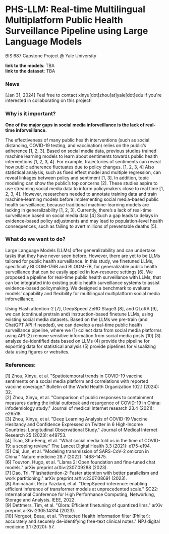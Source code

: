 # PHS-LLM: Real-time Multilingual Multiplatform Public Health Surveillance Pipeline using Large Language Models

BIS 687 Capstone Project @ Yale University

**link to the models**: TBA  
**link to the dataset**: TBA  

### News
[Jan 31, 2024] Feel free to contact xinyu[dot]zhou[at]yale[dot]edu if you're interested in collaborating on this project!

### Why is it important?
**One of the major gaps in social media inforveillance is the lack of real-time inforveillance.** 

The effectiveness of many public health interventions (such as social distancing, COVID-19 testing, and vaccination) relies on the public’s adherence [1, 2, 3]. Based on social media data, previous studies trained machine learning models to learn about sentiments towards public health interventions [1, 2, 3, 4]. For example, trajectories of sentiments can reveal how public adherence fluctuates due to policy changes. [1, 2, 3, 4] Also statistical analysis, such as fixed effect model and multiple regression, can reveal linkages between policy and sentiment [1, 3]. In addition, topic modeling can show the public’s top concerns [2]. These studies aspire to use streaming social media data to inform policymakers close to real time [1, 2, 3, 4]. However, researchers needed to annotate training data and train machine-learning models before implementing social media-based public health surveillance, because traditional machine-learning models are lacking in generalizability [1, 2, 3]. Currently, there’s a lack of real-time surveillance based on social media data [4] Such a gap leads to delays in evidence-based policy adjustments and may lead to population-level health consequences, such as failing to avert millions of preventable deaths [5]. 

### What do we want to do?
Large Language Models (LLMs) offer generalizability and can undertake tasks that they have never seen before. However, there are yet to be LLMs tailored for public health surveillance. In this study, we finetuned LLMs, specifically BLOOM-176B and BLOOM-7B, for generalizable public health surveillance that can be easily applied in low-resource settings [6]. We proposed a pipeline for real-time public health surveillance with LLMs, that can be integrated into existing public health surveillance systems to assist evidence-based policymaking. We designed a benchmark to evaluate models’ capability and flexibility for multilingual multiplatform social media inforveillance.

Using Flash attention-2 [7], DeepSpeed ZeRO Stage3 [8], and QLoRA [9], we can (continual pretrain and) instruction-based finetune LLMs, using existing social media datasets.
Based on the LLMs we pre-train (and ChatGPT API if needed), we can develop a real-time public health surveillance pipeline, where we (1) collect data from social media platforms using API (2) remove sensitive information from social media posts [10] (3) analyze de-identified data based on LLMs (4) provide the pipeline for exporting data for statistical analysis (5) provide pipelines for visualizing data using figures or websites.

### References:
[1] Zhou, Xinyu, et al. "Spatiotemporal trends in COVID-19 vaccine sentiments on a social media platform and correlations with reported vaccine coverage." Bulletin of the World Health Organization 102.1 (2024): 32.  
[2] Zhou, Xinyu, et al. "Comparison of public responses to containment measures during the initial outbreak and resurgence of COVID-19 in China: infodemiology study." Journal of medical Internet research 23.4 (2021): e26518.  
[3] Zhou, Xinyu, et al. "Deep Learning Analysis of COVID-19 Vaccine Hesitancy and Confidence Expressed on Twitter in 6 High-Income Countries: Longitudinal Observational Study." Journal of Medical Internet Research 25 (2023): e49753.  
[4] Tsao, Shu-Feng, et al. "What social media told us in the time of COVID-19: a scoping review." The Lancet Digital Health 3.3 (2021): e175-e194.  
[5] Cai, Jun, et al. "Modeling transmission of SARS-CoV-2 omicron in China." Nature medicine 28.7 (2022): 1468-1475.  
[6] Touvron, Hugo, et al. "Llama 2: Open foundation and fine-tuned chat models." arXiv preprint arXiv:2307.09288 (2023).  
[7] Dao, Tri. "Flashattention-2: Faster attention with better parallelism and work partitioning." arXiv preprint arXiv:2307.08691 (2023).  
[8] Aminabadi, Reza Yazdani, et al. "DeepSpeed-inference: enabling efficient inference of transformer models at unprecedented scale." SC22: International Conference for High Performance Computing, Networking, Storage and Analysis. IEEE, 2022.  
[9] Dettmers, Tim, et al. "Qlora: Efficient finetuning of quantized llms." arXiv preprint arXiv:2305.14314 (2023).  
[10] Norgeot, Beau, et al. "Protected Health Information filter (Philter): accurately and securely de-identifying free-text clinical notes." NPJ digital medicine 3.1 (2020): 57.  

